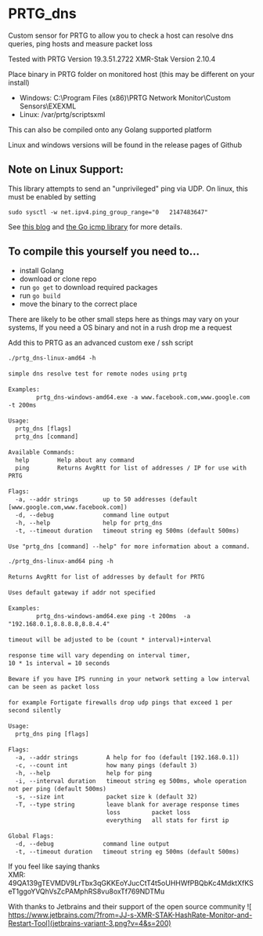 # PRTG_dns

Custom sensor for PRTG to allow you to check a host can resolve dns queries, ping hosts and measure packet loss

Tested with PRTG Version 19.3.51.2722
XMR-Stak Version 2.10.4

Place binary in PRTG folder on monitored host (this may be different on your install)
- Windows: C:\Program Files (x86)\PRTG Network Monitor\Custom Sensors\EXEXML
- Linux: /var/prtg/scriptsxml

This can also be compiled onto any Golang supported platform

Linux and windows versions will be found in the release pages of Github
## Note on Linux Support:

This library attempts to send an
"unprivileged" ping via UDP. On linux, this must be enabled by setting

```
sudo sysctl -w net.ipv4.ping_group_range="0   2147483647"
```

See [this blog](https://sturmflut.github.io/linux/ubuntu/2015/01/17/unprivileged-icmp-sockets-on-linux/)
and [the Go icmp library](https://godoc.org/golang.org/x/net/icmp) for more details.

## To compile this yourself you need to...
-    install Golang
-    download or clone repo
-    run `go get` to download required packages
-    run `go build`
-    move the binary to the correct place
    
There are likely to be other small steps here as things may vary on your systems, If you need a OS binary and 
not in a rush drop me a request    

Add this to PRTG as an advanced custom exe / ssh script

```
./prtg_dns-linux-amd64 -h

simple dns resolve test for remote nodes using prtg

Examples:
        prtg_dns-windows-amd64.exe -a www.facebook.com,www.google.com -t 200ms

Usage:
  prtg_dns [flags]
  prtg_dns [command]

Available Commands:
  help        Help about any command
  ping        Returns AvgRtt for list of addresses / IP for use with PRTG

Flags:
  -a, --addr strings       up to 50 addresses (default [www.google.com,www.facebook.com])
  -d, --debug              command line output
  -h, --help               help for prtg_dns
  -t, --timeout duration   timeout string eg 500ms (default 500ms)

Use "prtg_dns [command] --help" for more information about a command.
```
```
./prtg_dns-linux-amd64 ping -h

Returns AvgRtt for list of addresses by default for PRTG

Uses default gateway if addr not specified

Examples:
        prtg_dns-windows-amd64.exe ping -t 200ms  -a "192.168.0.1,8.8.8.8,8.8.4.4"

timeout will be adjusted to be (count * interval)+interval

response time will vary depending on interval timer,
10 * 1s interval = 10 seconds

Beware if you have IPS running in your network setting a low interval can be seen as packet loss

for example Fortigate firewalls drop udp pings that exceed 1 per second silently

Usage:
  prtg_dns ping [flags]

Flags:
  -a, --addr strings        A help for foo (default [192.168.0.1])
  -c, --count int           how many pings (default 3)
  -h, --help                help for ping
  -i, --interval duration   timeout string eg 500ms, whole operation not per ping (default 500ms)
  -s, --size int            packet size k (default 32)
  -T, --type string         leave blank for average response times
                            loss         packet loss
                            everything   all stats for first ip

Global Flags:
  -d, --debug              command line output
  -t, --timeout duration   timeout string eg 500ms (default 500ms)

```


If you feel like saying thanks    
        XMR: 49QA139gTEVMDV9LrTbx3qGKKEoYJucCtT4t5oUHHWfPBQbKc4MdktXfKSeT1ggoYVQhVsZcPAMphRS8vu8oxTf769NDTMu
	

With thanks to Jetbrains and their support of the open source community
![ https://www.jetbrains.com/?from=JJ-s-XMR-STAK-HashRate-Monitor-and-Restart-Tool](jetbrains-variant-3.png?v=4&s=200)
 
     

	
